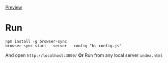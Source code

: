 [Preview](asset/calcCostDelivery1.gif)

# Run

```
npm install -g browser-sync
browser-sync start --server --config "bs-config.js"
```

And open `http://localhost:3000/`
**Or**
Run from any local server `index.html`
